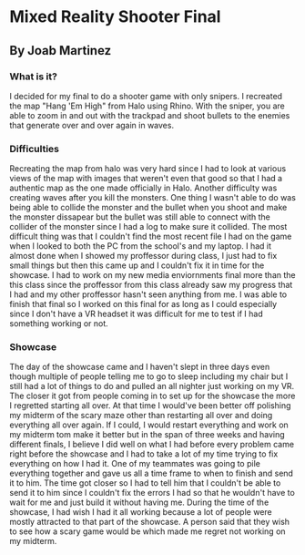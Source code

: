 # Mixed Reality Shooter Final 
## By Joab Martinez

### What is it?
I decided for my final to do a shooter game with only snipers. I recreated the map "Hang 'Em High" from Halo using Rhino. With the sniper, you are able to zoom in and out with the trackpad and shoot bullets to the enemies that generate over and over again in waves.

### Difficulties
Recreating the map from halo was very hard since I had to look at various views of the map with images that weren't even that good so that I had a authentic map as the one made officially in Halo. Another difficulty was creating waves after you kill the monsters. One thing I wasn't able to do was being able to collide the monster and the bullet when you shoot and make the monster dissapear but the bullet was still able to connect with the collider of the monster since I had a log to make sure it collided. The most difficult thing was that I couldn't find the most recent file I had on the game when I looked to both the PC from the school's and my laptop. I had it almost done when I showed my proffessor during class, I just had to fix small things but then this came up and I couldn't fix it in time for the showcase. I had to work on my new media enviornments final more than the this class since the proffessor from this class already saw my progress that I had and my other proffessor hasn't seen anything from me. I was able to finish that final so I worked on this final for as long as I could especially since I don't have a VR headset it was difficult for me to test if I had something working or not.

### Showcase
The day of the showcase came and I haven't slept in three days even though multiple of people telling me to go to sleep including my chair but I still had a lot of things to do and pulled an all nighter just working on my VR. The closer it got from people coming in to set up for the showcase the more I regretted starting all over. At that time I would've been better off polishing my midterm of the scary maze other than restarting all over and doing everything all over again. If I could, I would restart everything and work on my midterm tom make it better but in the span of three weeks and having different finals, I believe I did well on what I had before every problem came right before the showcase and I had to take a lot of my time trying to fix everything on how I had it. One of my teammates was going to pile everything together and gave us all a time frame to when to finish and send it to him. The time got closer so I had to tell him that I couldn't be able to send it to him since I couldn't fix the errors I had so that he wouldn't have to wait for me and just build it without having me. During the time of the showcase, I had wish I had it all working because a lot of people were mostly attracted to that part of the showcase. A person said that they wish to see how a scary game would be which made me regret not working on my midterm.


